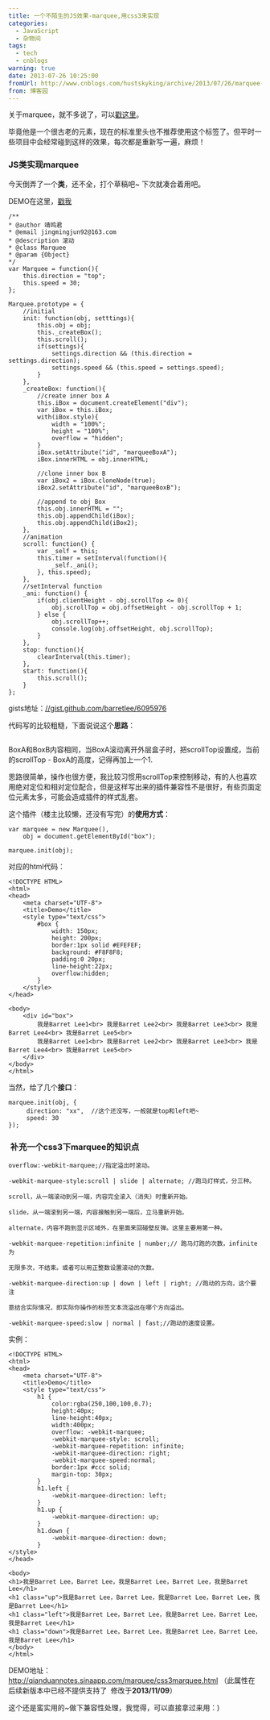 ```yaml
---
title: 一个不陌生的JS效果-marquee,用css3来实现
categories:
  - JavaScript
  - 杂物间
tags:
  - tech
  - cnblogs
warning: true
date: 2013-07-26 10:25:00
fromUrl: http://www.cnblogs.com/hustskyking/archive/2013/07/26/marquee-in-javascript.html
from: 博客园
---
```



<p>关于marquee，就不多说了，可以<a title="marquee演示" href="http://qianduannotes.sinaapp.com/marquee/show.html" target="_blank">戳这里</a>。</p>
<p>毕竟他是一个很古老的元素，现在的标准里头也不推荐使用这个标签了。但平时一些项目中会经常碰到这样的效果，每次都是重新写一遍，麻烦！</p>


<h3>JS类实现marquee</h3>
<p>今天倒弄了一个<strong>类</strong>，还不全，打个草稿吧~ 下次就凑合着用吧。</p>
<p>DEMO在这里，<a title="DEMO" href="http://qianduannotes.sinaapp.com/marquee/index.html" target="_blank">戳我</a></p>

```
/**
* @author 靖鸣君
* @email jingmingjun92@163.com
* @description 滚动
* @class Marquee
* @param {Object}
*/
var Marquee = function(){
    this.direction = "top";
    this.speed = 30;
};

Marquee.prototype = {
    //initial
    init: function(obj, setttings){
        this.obj = obj;
        this._createBox();
        this.scroll();
        if(settings){
            settings.direction && (this.direction = settings.direction);
            settings.speed && (this.speed = settings.speed);
        }
    },
    _createBox: function(){
        //create inner box A
        this.iBox = document.createElement("div");
        var iBox = this.iBox;
        with(iBox.style){
            width = "100%";
            height = "100%";
            overflow = "hidden";
        }
        iBox.setAttribute("id", "marqueeBoxA");
        iBox.innerHTML = obj.innerHTML;

        //clone inner box B
        var iBox2 = iBox.cloneNode(true);
        iBox2.setAttribute("id", "marqueeBoxB");

        //append to obj Box
        this.obj.innerHTML = "";
        this.obj.appendChild(iBox);
        this.obj.appendChild(iBox2);
    },
    //animation
    scroll: function() {
        var _self = this;
        this.timer = setInterval(function(){
            _self._ani();
        }, this.speed);
    },
    //setInterval function
    _ani: function() {
        if(obj.clientHeight - obj.scrollTop <= 0){
            obj.scrollTop = obj.offsetHeight - obj.scrollTop + 1;
        } else {
            obj.scrollTop++;
            console.log(obj.offsetHeight, obj.scrollTop);
        }
    },
    stop: function(){
        clearInterval(this.timer);
    },
    start: function(){
        this.scroll();
    }
};
```

<p>gists地址：<a href="//gist.github.com/barretlee/6095976">//gist.github.com/barretlee/6095976</a></p>
<p>代码写的比较粗糙，下面说说这个<strong>思路</strong>：</p>
<p><img src="https://img.alicdn.com/tfs/TB1oyqGa_tYBeNjy1XdXXXXyVXa-300-300.png" loading="lazy" data-original="/blogimgs/2013/07/26/26221029-f82024416caf481a91ad51b1576d33d0.jpg" data-source="http://images.cnitblog.com/blog/387325/201307/26221029-f82024416caf481a91ad51b1576d33d0.jpg" alt=""></p>
<p>BoxA和BoxB内容相同，当BoxA滚动离开外层盒子时，把scrollTop设置成，当前的scrollTop - BoxA的高度，记得再加上一个1.</p>
<p>思路很简单，操作也很方便，我比较习惯用scrollTop来控制移动，有的人也喜欢用绝对定位和相对定位配合，但是这样写出来的插件兼容性不是很好，有些页面定位元素太多，可能会造成插件的样式乱套。</p>
<p>这个插件（楼主比较懒，还没有写完）的<strong>使用方式</strong>：</p>

```
var marquee = new Marquee(),
    obj = document.getElementById("box");

marquee.init(obj);

```

<p>对应的html代码：</p>

```
<!DOCTYPE HTML>
<html>
<head>
    <meta charset="UTF-8">
    <title>Demo</title>
    <style type="text/css">
        #box {
            width: 150px;
            height: 200px;
            border:1px solid #EFEFEF;
            background: #F8F8F8;
            padding:0 20px;
            line-height:22px;
            overflow:hidden;
        }
    </style>
</head>

<body>
    <div id="box">
        我是Barret Lee1<br> 我是Barret Lee2<br> 我是Barret Lee3<br> 我是Barret Lee4<br> 我是Barret Lee5<br>
        我是Barret Lee1<br> 我是Barret Lee2<br> 我是Barret Lee3<br> 我是Barret Lee4<br> 我是Barret Lee5<br>
    </div>
</body>
</html>

```

<p>当然，给了几个<strong>接口</strong>：</p>

```
marquee.init(obj, {
     direction: "xx",  //这个还没写，一般就是top和left吧~
     speed: 30
});

```



<h3><strong>&nbsp;补充一个css3下marquee的知识点</strong></h3>

```
overflow:-webkit-marquee;//指定溢出时滚动。

-webkit-marquee-style:scroll | slide | alternate; //跑马灯样式，分三种。

scroll，从一端滚动到另一端，内容完全滚入（消失）时重新开始。

slide，从一端滚到另一端，内容接触到另一端后，立马重新开始。

alternate，内容不跑到显示区域外，在里面来回碰壁反弹。这里主要用第一种。

-webkit-marquee-repetition:infinite | number;// 跑马灯跑的次数，infinite 为

无限多次，不结束。或者可以用正整数设置滚动的次数。

-webkit-marquee-direction:up | down | left | right; //跑动的方向，这个要注

意结合实际情况，即实际你操作的标签文本流溢出在哪个方向溢出。

-webkit-marquee-speed:slow | normal | fast;//跑动的速度设置。

```

<p>实例：</p>

```
<!DOCTYPE HTML>
<html>
<head>
    <meta charset="UTF-8">
    <title>Demo</title>
    <style type="text/css">
        h1 {
            color:rgba(250,100,100,0.7);
            height:40px;
            line-height:40px;
            width:400px;
            overflow: -webkit-marquee;
            -webkit-marquee-style: scroll;
            -webkit-marquee-repetition: infinite;
            -webkit-marquee-direction: right;
            -webkit-marquee-speed:normal;
            border:1px #ccc solid;
            margin-top: 30px;
        }
        h1.left {
            -webkit-marquee-direction: left;
        }
        h1.up {
            -webkit-marquee-direction: up;
        }
        h1.down {
            -webkit-marquee-direction: down;
        }
</style>
</head>

<body>
<h1>我是Barret Lee，Barret Lee，我是Barret Lee，Barret Lee，我是Barret Lee</h1>
<h1 class="up">我是Barret Lee，Barret Lee，我是Barret Lee，Barret Lee，我是Barret Lee</h1>
<h1 class="left">我是Barret Lee，Barret Lee，我是Barret Lee，Barret Lee，我是Barret Lee</h1>
<h1 class="down">我是Barret Lee，Barret Lee，我是Barret Lee，Barret Lee，我是Barret Lee</h1>
</body>
</html>

```

<p>DEMO地址：<a title="css3 marquee" href="http://qianduannotes.sinaapp.com/marquee/css3marquee.html" target="_blank">http://qianduannotes.sinaapp.com/marquee/css3marquee.html</a>&nbsp;（此属性在后续新版本中已经不提供支持了 &nbsp;修改于<strong>2013/11/09</strong>）</p>
<p>这个还是蛮实用的~做下兼容性处理，我觉得，可以直接拿过来用：)</p>

